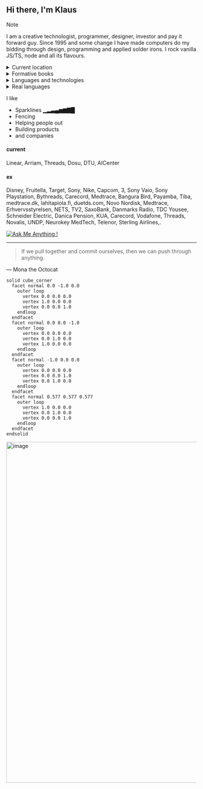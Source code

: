 ## Hi there, I'm Klaus

> [!NOTE]
> I am a creative technologist, programmer, designer, investor and pay it forward guy.
> Since 1995 and some change I have made computers do my bidding through design, programming and applied solder irons.
> I rock vanilla JS/TS, node and all its flavours.



<details>
<summary>Current location</summary>
<!-- just because geojson is kinda fun -->

```geojson
{
  "type": "FeatureCollection",
  "features": [
    {
      "type": "Feature",
      "id": 1,
      "properties": {
        "ID": 0,
        "name": "I'm usually around here somewhere"
      },
      "geometry": {
        "type": "Polygon",
        "coordinates": [
          [
            [12.5683, 55.7135],
            [12.5747, 55.7129],
            [12.5807, 55.7109],
            [12.5858, 55.7077],
            [12.5897, 55.7035],
            [12.5918, 55.6988],
            [12.5918, 55.6937],
            [12.5897, 55.6889],
            [12.5858, 55.6847],
            [12.5807, 55.6815],
            [12.5747, 55.6795],
            [12.5683, 55.6789],
            [12.5619, 55.6795],
            [12.5559, 55.6815],
            [12.5508, 55.6847],
            [12.5467, 55.6889],
            [12.5446, 55.6937],
            [12.5446, 55.6988],
            [12.5467, 55.7035],
            [12.5508, 55.7077],
            [12.5559, 55.7109],
            [12.5619, 55.7129],
            [12.5683, 55.7135]
          ]
        ]
      }
    }
  ]
}
```

</details>


<details>
<summary>Formative books</summary>

[The Elements of Typographic style](https://typographica.org/typography-books/the-elements-of-typographic-style-4th-edition/)

[Understanding media](https://mitpress.mit.edu/9780262631594/understanding-media/)

[No logo](https://en.wikipedia.org/wiki/No_Logo)

[D&D 4th edition](https://dungeonsdragons.fandom.com/wiki/Dungeons_%26_Dragons_4th_edition)

[NASA standards manual](https://standardsmanual.com/products/nasa-graphics-standards-manual)

[Raster systeme](https://monoskop.org/images/a/a4/Mueller-Brockmann_Josef_Grid_Systems_in_Graphic_Design_Raster_Systeme_fuer_die_Visuele_Gestaltung_English_German_no_OCR.pdf)

[The Visual Display of Quantitative Information](https://www.amazon.com/Visual-Display-Quantitative-Information/dp/1930824130)

[Envisioning Information](https://www.amazon.com/Envisioning-Information-Edward-R-Tufte/dp/0961392118)
</details>

<details>
<summary>Languages and technologies</summary>

- **Programming Languages**: JavaScript, TypeScript, PHP, Python, Ruby, HTML, CSS, ActionScript, SQL, DHTML
- **Frameworks & Libraries**: React, React Native, Redux, Angular, Preact, Vue, Lit.dev, Stencil.js, Prototype, Riot, WebComponents, Nuxt, Bootstrap, Material UI, Node.js, Express, Electron, Cordova, PhoneGap, Backbone, Spine, Sitecore, Zend, i18n, Jest, Sharp, Storybook, Webpack, Varnish, Traefik, Heroku, Firebase, i18n, Bitbucket Pipelines, Atomic Design, Apollo, WebSockets, Microservices, API Development, GraphQL, Redis, JSON, AJAX, jQuery
- **Databases & Storage**: Redis, MySQL, MongoDB
- **DevOps & CI/CD**: Jenkins, Docker, Kubernetes, Azure, Gradle, Helm, Jenkins, Git, Bitbucket, BrowserSync, VS2012, Confluence, Sitecore, GitHub, Travis CI, Bitbucket Pipelines, Git, Jira, Caddy Server, Playwright, Azure DevOps
- **3D & Graphics**: MATLAB, After Effects, Photoshop, D3.js, SVG, SVG Icon Libraries, GMAX, Flash, Final Cut, Protools, Maya, Renderman, GIMP, Illustrator, 3js, Vector Manipulations
- **Testing & Automation**: Playwright, Jest, Selenium, WebDriver, Mocha, Visual Regression Testing, TDD, e2e Testing, Visual Diff Testing
- **Backend & Servers**: ASP.NET MVC, JWT, OpenAPI, Web Services, REST APIs, Zod.dev, OpenShift, RabbitMQ, Symbol Locked Messages, WebSocket APIs
- **Game Engines & Physics**: Physics in Flash, Three.js, Self-Brewed Physics Engine
- **Security & Auth**: JWT, Auth0, OTP, SSO, OpenAPI, SHA, FacialID, Security, Cryptography
- **Other**: Microarchitectures, Agile, SCRUM, F5, BigIp, Memcached, XMPP, Eleventy, Design Tokens, Accessibility Compliance, REST, WebWorkers, Kafka, NASA API, GraphQL, RealPlayer, Audio & Video Integration

</details>

<details>
<summary>Real languages </summary>

- **English**: Fluent
- **Danish**: Fluent
- **German**: Fluent
- **Swedish/Norwegian**: semi fluent
- **French**: enough to get in trouble
- **Italian**: Junior apprentice
- **Japanese**: Junior apprentice
- **Latin**: Senior apprentice

</details>

I like 
 - Sparklines __▁▂▃▄▅▆▇█__
 - Fencing
 - Helping people out
 - Building products
 - and companies



#### current

Linear, Arriam, Threads, Dosu, DTU, AICenter

#### ex 

Disney, Fruitella, Target, Sony, Nike, Capcom, 3, Sony Vaio, Sony Playstation, Bythreads, Carecord, Medtrace, Bangura Bird, Payamba, Tiba, medtrace.dk, lahitapiola.fi, duetds.com, Novo Nordisk, Medtrace, Erhvervsstyrelsen, NETS, TV2, SaxoBank, Danmarks Radio, TDC Yousee, Schneider Electric, Danica Pension, KUA, Carecord, Vodafone, Threads, Novalis, UNDP, Neurokey MedTech, Telenor, Sterling Airlines,.


[![Ask Me Anything !](https://img.shields.io/badge/Ask%20me-anything-1abc9c.svg)](https://GitHub.com/klh/ama)

---
> If we pull together and commit ourselves, then we can push through anything.

— Mona the Octocat


```stl
solid cube_corner
  facet normal 0.0 -1.0 0.0
    outer loop
      vertex 0.0 0.0 0.0
      vertex 1.0 0.0 0.0
      vertex 0.0 0.0 1.0
    endloop
  endfacet
  facet normal 0.0 0.0 -1.0
    outer loop
      vertex 0.0 0.0 0.0
      vertex 0.0 1.0 0.0
      vertex 1.0 0.0 0.0
    endloop
  endfacet
  facet normal -1.0 0.0 0.0
    outer loop
      vertex 0.0 0.0 0.0
      vertex 0.0 0.0 1.0
      vertex 0.0 1.0 0.0
    endloop
  endfacet
  facet normal 0.577 0.577 0.577
    outer loop
      vertex 1.0 0.0 0.0
      vertex 0.0 1.0 0.0
      vertex 0.0 0.0 1.0
    endloop
  endfacet
endsolid
```
<img width="902" alt="image" src="https://github.com/user-attachments/assets/8e5ba7ae-771a-4d46-ac54-52274963031b">
